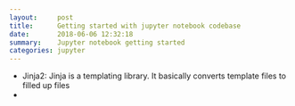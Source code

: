 ```yaml
---
layout:     post
title:      Getting started with jupyter notebook codebase
date:       2018-06-06 12:32:18
summary:    Jupyter notebook getting started
categories: jupyter 
---
```


* Jinja2: Jinja is a templating library. It basically converts template files to filled up files
* 


